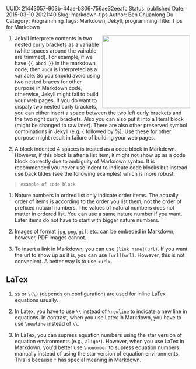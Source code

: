 UUID: 21443057-903b-44ae-b806-756ae32eeafc
Status: published
Date: 2015-03-10 20:21:40
Slug: markdown-tips
Author: Ben Chuanlong Du
Category: Programming
Tags: Markdown, Jekyll, programming
Title: Tips for Markdown

<img src="http://dclong.github.io/media/markdown/markdown.gif" height="200" width="240" align="right"/>

1. Jekyll interprete contents in two nested curly brackets as a variable 
(white spaces around the vairable are trimmed).
For example, if we have `{{ abcd }}` in the markdown code, 
then `abcd` is interpreted as a variable.
So you should avoid using two nested braces for other purpose in Markdown code, 
otherwise, 
Jekyll might fail to build your web pages. 
If you do want to dispaly two nested curly brackets, 
you can either insert a space between the two left curly brackets and the two
right curly brackets. Also you can also put it into a literal block (might be 
changed to raw later). There are also other preserved symbol combinations in Jekyll 
(e.g. { followed by %). Use these for other purpose might result in failure of 
building your web pages. 


1. A block indented 4 spaces is treated as a code block in Markdown. 
However, if this block is after a list item, 
it might not show up as a code block correctly due to ambiguity of Markdown syntax.
It is recommended you never use indent to indicate code blocks 
but instead use back tildes (see the following examples) which is more robust. 
> ```
> example of code block
> ```

1. Nature numbers in ordred list only indicate order items. 
The actually order of items is according to the order you list them, 
not the order of prefixed nutuarl numbers. 
The values of natural numbers does not matter in ordered list. 
You can use a same nature number if you want. 
Later items do not have to start with bigger nature numbers.

3. Images of format `jpg`, `png`, `gif`, etc. can be embeded in Markdown,
however, PDF images cannot.


2. To insert a link in Markdown, 
you can use `[link name](url)`. 
If you want the url to show up as it is, 
you can use `[url](url)`.
However, 
this is not convenient. 
A better way is to use `<url>`.


## LaTex

1. `$$` or `\(\)` (depends on configuration) are used for inline LaTex equations usually.  

2. In Latex, you have to use `\\` instead of `\newline` to indicate a new line in equations. 
In contrast, when you use Latex in Markdown, 
you have to use `\newline` instead of `\\`.

4. In LaTex, you can supress equation numbers using the star version of equation environments
(e.g., `align*`). 
However, when you use LaTex in Markdown,
you'd better use `\nonumber` to supress equation numbers manually 
instead of using the star version of equation environments. 
This is because `*` has special meaning in Markdown.



